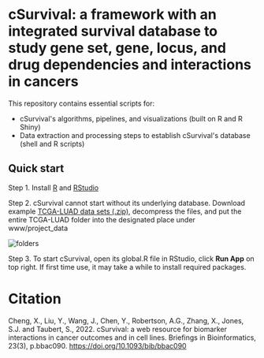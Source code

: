 # cSurvival: a framework with an integrated survival database to study gene set, gene, locus, and drug dependencies and interactions in cancers

This repository contains essential scripts for:

* cSurvival's algorithms, pipelines, and visualizations (built on R and R Shiny)
* Data extraction and processing steps to establish cSurvival's database (shell and R scripts)

## Quick start

Step 1. Install [R](https://www.r-project.org/) and [RStudio](https://www.rstudio.com/)

Step 2. cSurvival cannot start without its underlying database. Download example [TCGA-LUAD data sets (.zip)](https://tau.cmmt.ubc.ca/cSurvival/project_data.zip), decompress the files, and put the entire TCGA-LUAD folder into the designated place under www/project_data

![folders](https://tau.cmmt.ubc.ca/cSurvival/Presentation1.jpg)

Step 3. To start cSurvival, open its global.R file in RStudio, click **Run App** on top right. If first time use, it may take a while to install required packages.

# Citation
Cheng, X., Liu, Y., Wang, J., Chen, Y., Robertson, A.G., Zhang, X., Jones, S.J. and Taubert, S., 2022. cSurvival: a web resource for biomarker interactions in cancer outcomes and in cell lines. Briefings in Bioinformatics, 23(3), p.bbac090.
https://doi.org/10.1093/bib/bbac090
